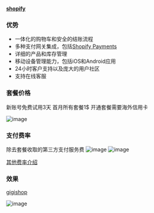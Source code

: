  [**shopify**](https://admin.shopify.com/)
### 优势
-   一体化的购物车和安全的结账流程
-   多种支付网关集成，包括[Shopify Payments](https://www.shopify.com/zh/payments)
-   详细的产品和库存管理
-   移动设备管理能力，包括iOS和Android应用
-   24小时客户支持以及庞大的用户社区
-   支持在线客服
### 套餐价格 
新账号免费试用3天 首月所有套餐1$ 开通套餐需要海外信用卡

![image](https://github.com/user-attachments/assets/e6891700-14ff-4737-b673-f11a18167a35)

### 支付费率

除去套餐收取的第三方支付服务费
![image](https://github.com/user-attachments/assets/18b2cf36-4b1b-40c6-bb47-b41a96c1198e)
![image](https://github.com/user-attachments/assets/f6b0bfe4-488c-48ec-9631-955e0e88f6a3)

[其他费率介绍](https://community.shopify.com/c/%E5%8D%9A%E5%AE%A2/%E4%BA%86%E8%A7%A3%E6%82%A8%E7%9A%84%E8%B4%A6%E5%8D%95%E4%BB%A5%E5%8F%8A%E8%B4%B9%E7%94%A8/ba-p/2596937#/)
### 效果
[gigishop](https://gigishop.vip/)

![image](https://github.com/user-attachments/assets/7678480a-b682-449a-ae7b-87823557dc85)
